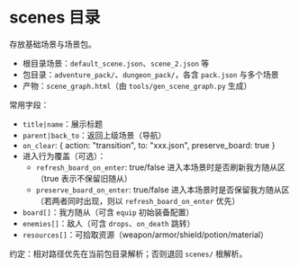 # scenes 目录

存放基础场景与场景包。

- 根目录场景：`default_scene.json`、`scene_2.json` 等
- 包目录：`adventure_pack/`、`dungeon_pack/`，各含 `pack.json` 与多个场景
- 产物：`scene_graph.html`（由 `tools/gen_scene_graph.py` 生成）

常用字段：
- `title|name`：展示标题
- `parent|back_to`：返回上级场景（导航）
- `on_clear`: { action: "transition", to: "xxx.json", preserve_board: true }
- 进入行为覆盖（可选）：
	- `refresh_board_on_enter`: true/false 进入本场景时是否刷新我方随从区（true 表示不保留旧随从）
	- `preserve_board_on_enter`: true/false 进入本场景时是否保留我方随从区（若两者同时出现，则以 `refresh_board_on_enter` 优先）
- `board[]`：我方随从（可含 `equip` 初始装备配置）
- `enemies[]`：敌人（可含 `drops`、`on_death` 跳转）
- `resources[]`：可拾取资源（weapon/armor/shield/potion/material）

约定：相对路径优先在当前包目录解析；否则退回 `scenes/` 根解析。
